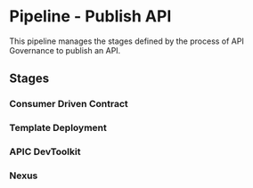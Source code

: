 # Pipeline - Publish API

This pipeline manages the stages defined by the process of API Governance to publish an API.
## Stages
### Consumer Driven Contract

### Template Deployment

### APIC DevToolkit

### Nexus

